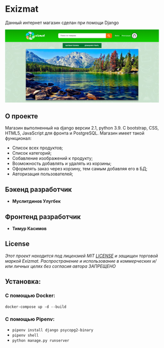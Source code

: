 # Exizmat

Данный интернет магазин сделан при помощи Django

<img src="./doc/images/homepage.png" alt="Главная страница">

## О проекте

Магазин выполненный на django версии 2.1, python 3.9. С bootstrap, CSS, HTML5, JavaScript для фронта и PostgreSQL.
Магазин имеет такой функционал:
- Список всех продуктов;
- Список категорий;
- Собавление изображений к продукту;
- Возможность добавлять и удалять из корзины;
- Оформлять заказ через корзину, тем самым добавляя его в БД;
- Авторизация пользователей;




## Бэкенд разработчик

* **Муслитдинов Улугбек**

## Фронтенд разработчик

* **Тимур Касимов**


## License
*Этот проект находится под лицензией MIT [LICENSE](https://github.com/UlugbekMuslitdinov/exizmat/blob/main/LICENSE) и защищен торговой маркой Exizmat. Распространение и использование в коммерческих и/или личных целях без согласия автора ЗАПРЕЩЕНО*

## Установка:
### С помощью Docker:
```docker-compose up -d --build```

### С помощью Pipenv:
* ```pipenv install django psycopg2-binary```
* ```pipenv shell```
* ```python manage.py runserver```

